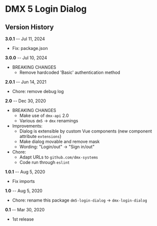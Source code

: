 # DMX 5 Login Dialog

## Version History

**3.0.1** -- Jul 11, 2024

* Fix: package.json

**3.0.0** -- Jul 10, 2024

* BREAKING CHANGES
    * Remove hardcoded 'Basic' authentication method 

**2.0.1** -- Jun 14, 2021

* Chore: remove debug log

**2.0** -- Dec 30, 2020

* BREAKING CHANGES
    * Make use of `dmx-api` 2.0
    * Various `dm5` -> `dmx` renamings
* Improvements:
    * Dialog is extensible by custom Vue components (new component attribute `extensions`)
    * Make dialog movable and remove mask
    * Wording: "Login/out" -> "Sign in/out"
* Chore:
    * Adapt URLs to `github.com/dmx-systems`
    * Code run through `eslint`

**1.0.1** -- Aug 5, 2020

* Fix imports

**1.0** -- Aug 5, 2020

* Chore: rename this package `dm5-login-dialog` -> `dmx-login-dialog`

**0.1** -- Mar 30, 2020

* 1st release
